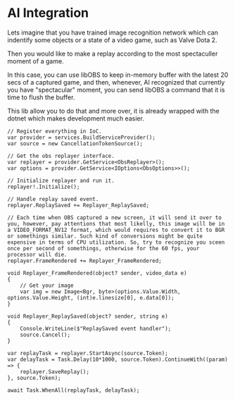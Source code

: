 # AI Integration

Lets imagine that you have trained image recognition network which can indentify some objects or a state of a video game, such as Valve Dota 2.

Then you would like to make a replay according to the most spectaculler moment of a game.

In this case, you can use libOBS to keep in-memory buffer with the latest 20 secs of a captured game, and then, whenever, AI recognized that currently you have "spectacular" moment, you can send libOBS a command that it is time to flush the buffer.

This lib allow you to do that and more over, it is already wrapped with the dotnet which makes development much easier.

```
// Register everything in IoC.
var provider = services.BuildServiceProvider();
var source = new CancellationTokenSource();

// Get the obs replayer interface.
var replayer = provider.GetService<ObsReplayer>();
var options = provider.GetService<IOptions<ObsOptions>>();

// Initialize replayer and run it.
replayer!.Initialize();

// Handle replay saved event.
replayer.ReplaySaved += Replayer_ReplaySaved;

// Each time when OBS captured a new screen, it will send it over to you, however, pay attentions that most likelly, this image will be in a VIDEO_FORMAT_NV12 format, which would requires to convert it to BGR or somethings similar. Such kind of conversions might be quite expensive in terms of CPU utilization. So, try to recognize you sceen once per second of somethings, otherwise for the 60 fps, your processor will die.
replayer.FrameRendered += Replayer_FrameRendered;

void Replayer_FrameRendered(object? sender, video_data e)
{
    // Get your image
    var img = new Image<Bgr, byte>(options.Value.Width, options.Value.Height, (int)e.linesize[0], e.data[0]);    
}

void Replayer_ReplaySaved(object? sender, string e)
{
    Console.WriteLine($"ReplaySaved event handler");
    source.Cancel();
}

var replayTask = replayer.StartAsync(source.Token);
var delayTask = Task.Delay(10*1000, source.Token).ContinueWith((param) => {
    replayer.SaveReplay();
}, source.Token);

await Task.WhenAll(replayTask, delayTask);

```

